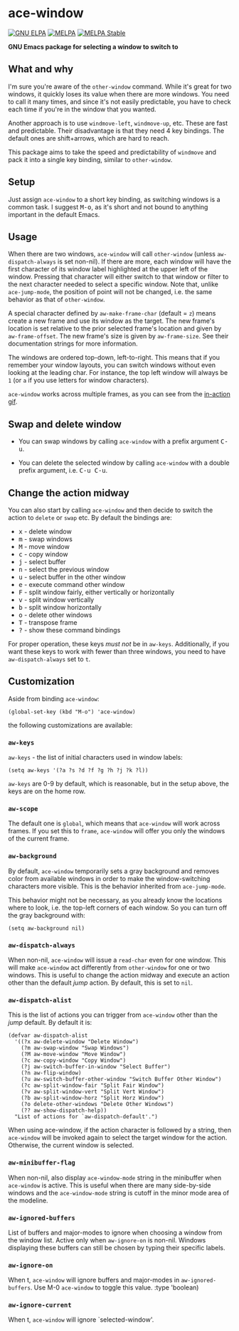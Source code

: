 # ace-window

[![GNU ELPA](https://elpa.gnu.org/packages/ace-window.svg)](https://elpa.gnu.org/packages/ace-window.html)
[![MELPA](https://melpa.org/packages/ace-window-badge.svg)](https://melpa.org/#/ace-window)
[![MELPA Stable](https://stable.melpa.org/packages/ace-window-badge.svg)](https://stable.melpa.org/#/ace-window)

**GNU Emacs package for selecting a window to switch to**

## What and why

I'm sure you're aware of the `other-window` command.  While it's great
for two windows, it quickly loses its value when there are more windows.
You need to call it many times, and since it's not easily predictable,
you have to check each time if you're in the window that you wanted.

Another approach is to use `windmove-left`, `windmove-up`, etc.  These
are fast and predictable.  Their disadvantage is that they need 4 key
bindings.  The default ones are shift+arrows, which are hard to reach.

This package aims to take the speed and predictability of `windmove`
and pack it into a single key binding, similar to `other-window`.

## Setup

Just assign `ace-window` to a short key binding, as switching windows
is a common task.  I suggest <kbd>M-o</kbd>, as it's short and not
bound to anything important in the default Emacs.

## Usage

When there are two windows, `ace-window` will call `other-window`
(unless `aw-dispatch-always` is set non-nil).  If there are more, each
window will have the first character of its window label highlighted
at the upper left of the window.  Pressing that character will either
switch to that window or filter to the next character needed to select
a specific window.  Note that, unlike `ace-jump-mode`, the position of
point will not be changed, i.e. the same behavior as that of
`other-window`.

A special character defined by `aw-make-frame-char` (default = `z`)
means create a new frame and use its window as the target.  The new
frame's location is set relative to the prior selected frame's location
and given by `aw-frame-offset`.  The new frame's size is given by
`aw-frame-size`.  See their documentation strings for more information.

The windows are ordered top-down, left-to-right. This means that if you
remember your window layouts, you can switch windows without even
looking at the leading char.  For instance, the top left window will
always be `1` (or `a` if you use letters for window characters).

`ace-window` works across multiple frames, as you can see from the
[in-action gif](http://oremacs.com/download/ace-window.gif).


## Swap and delete window

- You can swap windows by calling `ace-window` with a prefix argument <kbd>C-u</kbd>.

- You can delete the selected window by calling `ace-window` with a double prefix argument, i.e. <kbd>C-u C-u</kbd>.

## Change the action midway

You can also start by calling `ace-window` and then decide to switch the action to `delete` or `swap` etc.  By default the bindings are:

- <kbd>x</kbd> - delete window
- <kbd>m</kbd> - swap windows
- <kbd>M</kbd> - move window
- <kbd>c</kbd> - copy window
- <kbd>j</kbd> - select buffer
- <kbd>n</kbd> - select the previous window
- <kbd>u</kbd> - select buffer in the other window
- <kbd>e</kbd> - execute command other window
- <kbd>F</kbd> - split window fairly, either vertically or horizontally
- <kbd>v</kbd> - split window vertically
- <kbd>b</kbd> - split window horizontally
- <kbd>o</kbd> - delete other windows
- <kbd>T</kbd> - transpose frame
- <kbd>?</kbd> - show these command bindings

For proper operation, these keys *must not* be in `aw-keys`.  Additionally,
if you want these keys to work with fewer than three windows, you need to
have `aw-dispatch-always` set to `t`.

## Customization
Aside from binding `ace-window`:

    (global-set-key (kbd "M-o") 'ace-window)

the following customizations are available:

### `aw-keys`
`aw-keys` - the list of initial characters used in window labels:

    (setq aw-keys '(?a ?s ?d ?f ?g ?h ?j ?k ?l))

`aw-keys` are 0-9 by default, which is reasonable, but in the setup
above, the keys are on the home row.

### `aw-scope`
The default one is `global`, which means that `ace-window` will work
across frames.  If you set this to `frame`, `ace-window` will offer you
only the windows of the current frame.

### `aw-background`

By default, `ace-window` temporarily sets a gray background and
removes color from available windows in order to make the
window-switching characters more visible.  This is the behavior
inherited from `ace-jump-mode`.

This behavior might not be necessary, as you already know the locations
where to look, i.e. the top-left corners of each window.
So you can turn off the gray background with:

    (setq aw-background nil)

### `aw-dispatch-always`

When non-nil, `ace-window` will issue a `read-char` even for one window.
This will make `ace-window` act differently from `other-window` for one
or two windows.  This is useful to change the action midway and execute
an action other than the default *jump* action.
By default, this is set to `nil`.

### `aw-dispatch-alist`

This is the list of actions you can trigger from `ace-window` other than the
*jump* default.  By default it is:

	(defvar aw-dispatch-alist
	  '((?x aw-delete-window "Delete Window")
		(?m aw-swap-window "Swap Windows")
		(?M aw-move-window "Move Window")
		(?c aw-copy-window "Copy Window")
		(?j aw-switch-buffer-in-window "Select Buffer")
		(?n aw-flip-window)
		(?u aw-switch-buffer-other-window "Switch Buffer Other Window")
		(?c aw-split-window-fair "Split Fair Window")
		(?v aw-split-window-vert "Split Vert Window")
		(?b aw-split-window-horz "Split Horz Window")
		(?o delete-other-windows "Delete Other Windows")
		(?? aw-show-dispatch-help))
	  "List of actions for `aw-dispatch-default'.")

When using ace-window, if the action character is followed by a string,
then `ace-window` will be invoked again to select the target window for
the action.  Otherwise, the current window is selected.

### `aw-minibuffer-flag`

When non-nil, also display `ace-window-mode` string in the minibuffer
when `ace-window` is active.  This is useful when there are many
side-by-side windows and the `ace-window-mode` string is cutoff in the
minor mode area of the modeline.

### `aw-ignored-buffers`

List of buffers and major-modes to ignore when choosing a window from
the window list.  Active only when `aw-ignore-on` is non-nil.  Windows
displaying these buffers can still be chosen by typing their specific
labels.

### `aw-ignore-on`

When t, `ace-window` will ignore buffers and major-modes in
`aw-ignored-buffers`.  Use M-0 `ace-window` to toggle this value.
  :type 'boolean)

### `aw-ignore-current`

When t, `ace-window` will ignore `selected-window'.
